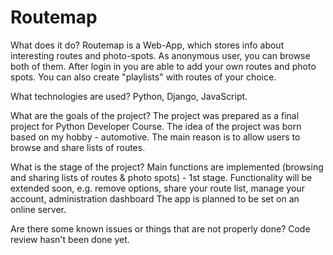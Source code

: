 # Routemap

   What does it do? 
        Routemap is a Web-App, which stores info about interesting routes and photo-spots.
   As anonymous user, you can browse both of them. After login in you are able to add your own routes and photo spots.
   You can also create "playlists" with routes of your choice.

   What technologies are used? 
        Python, Django, JavaScript.

   What are the goals of the project?
        The project was prepared as a final project for Python Developer Course. The idea of the project was born based on my hobby - automotive. The main reason is to allow users to browse and share lists of routes.  

   What is the stage of the project?
        Main functions are implemented (browsing and sharing lists of routes & photo spots) - 1st stage.
        Functionality will be extended soon, e.g. remove options, share your route list, manage your account, administration dashboard
        The app is planned to be set on an online server.
        
   Are there some known issues or things that are not properly done?
        Code review hasn't been done yet. 